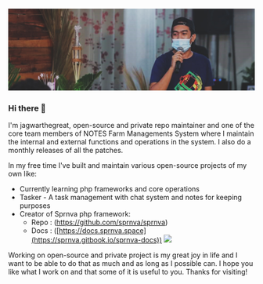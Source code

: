 ![](https://github.com/jagwarthegreat/jagwarthegreat/blob/main/banner.jpeg)

### Hi there 👋

I'm jagwarthegreat, open-source and private repo maintainer and one of the core team members of NOTES Farm Managements System where I maintain the internal and external functions and operations in the system. I also do a monthly releases of all the patches.

In my free time I've built and maintain various open-source projects of my own like:

- Currently learning php frameworks and core operations
- Tasker - A task management with chat system and notes for keeping purposes
- Creator of Sprnva php framework:
  - Repo : (https://github.com/sprnva/sprnva)
  - Docs : ([https://docs.sprnva.space](https://sprnva.gitbook.io/sprnva-docs))
  ![](https://user-images.githubusercontent.com/37282871/125870550-4bb3426e-a542-47cd-bdae-821c677ac489.png)

Working on open-source and private project is my great joy in life and I want to be able to do that as much and as long as I possible can. I hope you like what I work on and that some of it is useful to you. Thanks for visiting!
